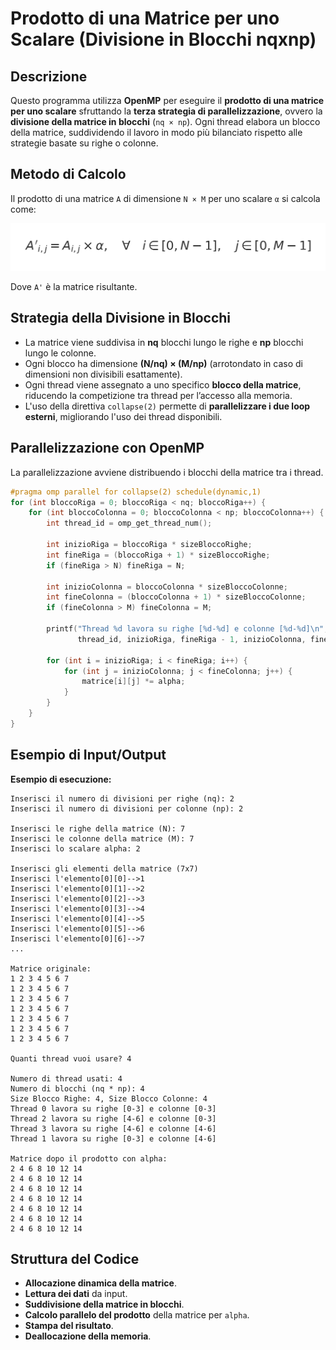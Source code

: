 # Prodotto di una Matrice per uno Scalare (Divisione in Blocchi nqxnp)

## Descrizione
Questo programma utilizza **OpenMP** per eseguire il **prodotto di una matrice per uno scalare** sfruttando la **terza strategia di parallelizzazione**, ovvero la **divisione della matrice in blocchi** (`nq × np`). Ogni thread elabora un blocco della matrice, suddividendo il lavoro in modo più bilanciato rispetto alle strategie basate su righe o colonne.

## Metodo di Calcolo
Il prodotto di una matrice `A` di dimensione `N × M` per uno scalare `α` si calcola come:

![Formula del Prodotto Matrice-Scalare](prodotto_matrice_scalare.png)

Dove `A'` è la matrice risultante.

## Strategia della Divisione in Blocchi
- La matrice viene suddivisa in **nq** blocchi lungo le righe e **np** blocchi lungo le colonne.
- Ogni blocco ha dimensione **(N/nq) × (M/np)** (arrotondato in caso di dimensioni non divisibili esattamente).
- Ogni thread viene assegnato a uno specifico **blocco della matrice**, riducendo la competizione tra thread per l’accesso alla memoria.
- L'uso della direttiva `collapse(2)` permette di **parallelizzare i due loop esterni**, migliorando l'uso dei thread disponibili.

## Parallelizzazione con OpenMP
La parallelizzazione avviene distribuendo i blocchi della matrice tra i thread.

```c
#pragma omp parallel for collapse(2) schedule(dynamic,1)
for (int bloccoRiga = 0; bloccoRiga < nq; bloccoRiga++) {
    for (int bloccoColonna = 0; bloccoColonna < np; bloccoColonna++) {
        int thread_id = omp_get_thread_num();

        int inizioRiga = bloccoRiga * sizeBloccoRighe;
        int fineRiga = (bloccoRiga + 1) * sizeBloccoRighe;
        if (fineRiga > N) fineRiga = N;

        int inizioColonna = bloccoColonna * sizeBloccoColonne;
        int fineColonna = (bloccoColonna + 1) * sizeBloccoColonne;
        if (fineColonna > M) fineColonna = M;

        printf("Thread %d lavora su righe [%d-%d] e colonne [%d-%d]\n",
               thread_id, inizioRiga, fineRiga - 1, inizioColonna, fineColonna - 1);

        for (int i = inizioRiga; i < fineRiga; i++) {
            for (int j = inizioColonna; j < fineColonna; j++) {
                matrice[i][j] *= alpha;
            }
        }
    }
}
```

## Esempio di Input/Output
**Esempio di esecuzione:**
```
Inserisci il numero di divisioni per righe (nq): 2
Inserisci il numero di divisioni per colonne (np): 2

Inserisci le righe della matrice (N): 7
Inserisci le colonne della matrice (M): 7
Inserisci lo scalare alpha: 2

Inserisci gli elementi della matrice (7x7)
Inserisci l'elemento[0][0]-->1
Inserisci l'elemento[0][1]-->2
Inserisci l'elemento[0][2]-->3
Inserisci l'elemento[0][3]-->4
Inserisci l'elemento[0][4]-->5
Inserisci l'elemento[0][5]-->6
Inserisci l'elemento[0][6]-->7
...

Matrice originale:
1 2 3 4 5 6 7 
1 2 3 4 5 6 7 
1 2 3 4 5 6 7 
1 2 3 4 5 6 7 
1 2 3 4 5 6 7 
1 2 3 4 5 6 7 
1 2 3 4 5 6 7 

Quanti thread vuoi usare? 4

Numero di thread usati: 4
Numero di blocchi (nq * np): 4
Size Blocco Righe: 4, Size Blocco Colonne: 4
Thread 0 lavora su righe [0-3] e colonne [0-3]
Thread 2 lavora su righe [4-6] e colonne [0-3]
Thread 3 lavora su righe [4-6] e colonne [4-6]
Thread 1 lavora su righe [0-3] e colonne [4-6]

Matrice dopo il prodotto con alpha: 
2 4 6 8 10 12 14 
2 4 6 8 10 12 14 
2 4 6 8 10 12 14 
2 4 6 8 10 12 14 
2 4 6 8 10 12 14 
2 4 6 8 10 12 14 
2 4 6 8 10 12 14 
```

## Struttura del Codice
- **Allocazione dinamica della matrice**.
- **Lettura dei dati** da input.
- **Suddivisione della matrice in blocchi**.
- **Calcolo parallelo del prodotto** della matrice per `alpha`.
- **Stampa del risultato**.
- **Deallocazione della memoria**.


